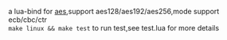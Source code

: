 a lua-bind for [aes](https://github.com/kokke/tiny-AES-c),support aes128/aes192/aes256,mode support ecb/cbc/ctr  
`make linux && make test` to run test,see test.lua for more details
